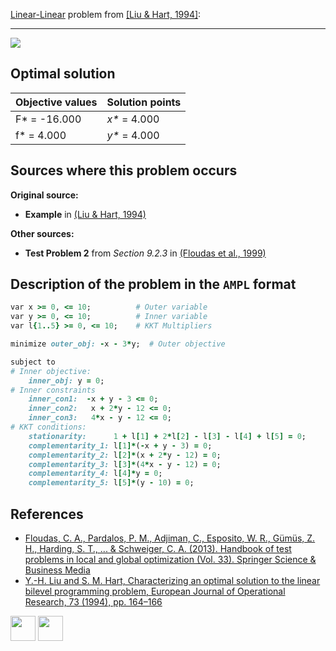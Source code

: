 [Linear-Linear](/BASBLib/LP-LP-problems) problem from [\[Liu & Hart, 1994\]][Liu & Hart, 1994]:

---

![](/BASBLib/images/lh_1994_01_eq.jpg)

## Optimal solution

Objective values   | Solution points    |
------------------ | ------------------ |
F* = -16.000       | _x*_ = 4.000       |
f* = 4.000         | _y*_ = 4.000       |

## Sources where this problem occurs

__Original source:__

 - __Example__ in [(Liu & Hart, 1994)][Liu & Hart, 1994]

__Other sources:__

 - __Test Problem 2__ from _Section 9.2.3_ in [(Floudas et al., 1999)][Floudas et al., 1999]

## Description of the problem in the `AMPL` format

```ruby
var x >= 0, <= 10;          # Outer variable
var y >= 0, <= 10;          # Inner variable
var l{1..5} >= 0, <= 10;    # KKT Multipliers

minimize outer_obj: -x - 3*y;  # Outer objective

subject to
# Inner objective:
    inner_obj: y = 0;
# Inner constraints
    inner_con1:  -x + y - 3 <= 0;
    inner_con2:   x + 2*y - 12 <= 0;
    inner_con3:   4*x - y - 12 <= 0;
# KKT conditions:
    stationarity:      1 + l[1] + 2*l[2] - l[3] - l[4] + l[5] = 0;
    complementarity_1: l[1]*(-x + y - 3) = 0;
    complementarity_2: l[2]*(x + 2*y - 12) = 0;
    complementarity_3: l[3]*(4*x - y - 12) = 0;
    complementarity_4: l[4]*y = 0;
    complementarity_5: l[5]*(y - 10) = 0;
```

##  References

 - [Floudas, C. A., Pardalos, P. M., Adjiman, C., Esposito, W. R., Gümüs, Z. H., Harding, S. T., ... & Schweiger, C. A. (2013). Handbook of test problems in local and global optimization (Vol. 33). Springer Science & Business Media](https://doi.org/10.1007/978-1-4757-3040-1)
 - [Y.-H. Liu and S. M. Hart, Characterizing an optimal solution to the linear bilevel programming problem, European Journal of Operational Research, 73 (1994), pp. 164–166](https://doi.org/10.1016/0377-2217(94)90155-4)

[<img src="http://www.interupgrade.com/images/pfeil-backbutton.png" width="40" height="40">](/BASBLib/LP-LP-problems "Back to summary of LP-LP problems")
[<img src="https://cdn1.iconfinder.com/data/icons/MetroStation-PNG/128/MB__home.png" width="40" height="40">](/BASBLib/index "Back to homepage")

[Floudas et al., 1999]: https://doi.org/10.1007/978-1-4757-3040-1
[Liu & Hart, 1994]: https://doi.org/10.1016/0377-2217(94)90155-4
